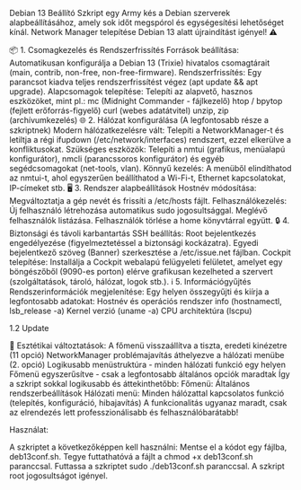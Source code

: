 Debian 13 Beállító Szkript egy Army kés a Debian szerverek alapbeállításához, amely sok időt megspórol és egységesítési lehetőséget kínál. Network Manager telepítése Debian 13 alatt újraindítást igényel! ⚠️

📦 1. Csomagkezelés és Rendszerfrissítés
Források beállítása: Automatikusan konfigurálja a Debian 13 (Trixie) hivatalos csomagtárait (main, contrib, non-free, non-free-firmware).
Rendszerfrissítés: Egy parancsot kiadva teljes rendszerfrissítést végez (apt update && apt upgrade).
Alapcsomagok telepítése: Telepíti az alapvető, hasznos eszközöket, mint pl.:
mc (Midnight Commander - fájlkezelő)
htop / bpytop (fejlett erőforrás-figyelő)
curl (webes adatátvitel)
unzip, zip (archívumkezelés)
🌐 2. Hálózat konfigurálása (A legfontosabb része a szkriptnek)
Modern hálózatkezelésre vált: Telepíti a NetworkManager-t és letiltja a régi ifupdown (/etc/network/interfaces) rendszert, ezzel elkerülve a konfliktusokat.
Szükséges eszközök: Telepíti a nmtui (grafikus, menüalapú konfigurátor), nmcli (parancssoros konfigurátor) és egyéb segédcsomagokat (net-tools, vlan).
Könnyű kezelés: A menüből elindíthatod az nmtui-t, ahol egyszerűen beállíthatod a Wi-Fi-t, Ethernet kapcsolatokat, IP-címeket stb.
🖥️ 3. Rendszer alapbeállítások
Hostnév módosítása: Megváltoztatja a gép nevét és frissíti a /etc/hosts fájlt.
Felhasználókezelés:
Új felhasználó létrehozása automatikus sudo jogosultsággal.
Meglévő felhasználók listázása.
Felhasználók törlése a home könyvtárral együtt.
🔒 4. Biztonsági és távoli karbantartás
SSH beállítás:
Root bejelentkezés engedélyezése (figyelmeztetéssel a biztonsági kockázatra).
Egyedi bejelentkező szöveg (Banner) szerkesztése a /etc/issue.net fájlban.
Cockpit telepítése: Installálja a Cockpit webalapú felügyeleti felületet, amelyet egy böngészőből (9090-es porton) elérve grafikusan kezelheted a szervert (szolgáltatások, tároló, hálózat, logok stb.).
ℹ️ 5. Információgyűjtés
Rendszerinformációk megjelenítése: Egy helyen összegyűjti és kiírja a legfontosabb adatokat:
Hostnév és operációs rendszer info (hostnamectl, lsb_release -a)
Kernel verzió (uname -a)
CPU architektúra (lscpu)

1.2 Update

🎨 Esztétikai változtatások:
A főmenü visszaállítva a tiszta, eredeti kinézetre (11 opció)
NetworkManager problémajavítás áthelyezve a hálózati menübe (2. opció)
Logikusabb menüstruktúra - minden hálózati funkció egy helyen
Főmenü egyszerűsítve - csak a legfontosabb általános opciók maradtak
Így a szkript sokkal logikusabb és áttekinthetőbb:
Főmenü: Általános rendszerbeállítások
Hálózati menü: Minden hálózattal kapcsolatos funkció (telepítés, konfiguráció, hibajavítás)
A funkcionalitás ugyanaz maradt, csak az elrendezés lett professzionálisabb és felhasználóbarátabb!

Használat:

A szkriptet a következőképpen kell használni:
Mentse el a kódot egy fájlba, deb13conf.sh.
Tegye futtathatóvá a fájlt a chmod +x deb13conf.sh paranccsal.
Futtassa a szkriptet sudo ./deb13conf.sh paranccsal. A szkript root jogosultságot igényel.
